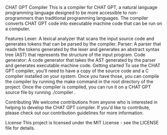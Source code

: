 CHAT GPT Compiler
This is a compiler for CHAT GPT, a natural language programming language designed to be more accessible to non-programmers than traditional programming languages. The compiler converts CHAT GPT code into executable machine code that can be run on a computer.

Features
Lexer: A lexical analyzer that scans the input source code and generates tokens that can be parsed by the compiler.
Parser: A parser that reads the tokens generated by the lexer and generates an abstract syntax tree (AST) that represents the structure of the input program.
Code generator: A code generator that takes the AST generated by the parser and generates executable machine code.
Getting started
To use the CHAT GPT compiler, you'll need to have a copy of the source code and a C compiler installed on your system. Once you have those, you can compile the compiler by running the make command in the root directory of the project. Once the compiler is compiled, you can run it on a CHAT GPT source file by running ./compiler <filename>.

Contributing
We welcome contributions from anyone who is interested in helping to develop the CHAT GPT compiler. If you'd like to contribute, please check out our contribution guidelines for more information.

License
This project is licensed under the MIT License - see the LICENSE file for details.
